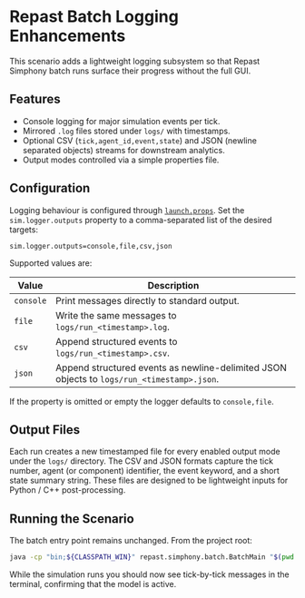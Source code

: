 # Repast Batch Logging Enhancements

This scenario adds a lightweight logging subsystem so that Repast Simphony batch runs
surface their progress without the full GUI.

## Features

* Console logging for major simulation events per tick.
* Mirrored `.log` files stored under `logs/` with timestamps.
* Optional CSV (`tick,agent_id,event,state`) and JSON (newline separated objects)
  streams for downstream analytics.
* Output modes controlled via a simple properties file.

## Configuration

Logging behaviour is configured through [`launch.props`](./launch.props). Set the
`sim.logger.outputs` property to a comma-separated list of the desired targets:

```
sim.logger.outputs=console,file,csv,json
```

Supported values are:

| Value   | Description                                                  |
|---------|--------------------------------------------------------------|
| `console` | Print messages directly to standard output.                  |
| `file`    | Write the same messages to `logs/run_<timestamp>.log`.       |
| `csv`     | Append structured events to `logs/run_<timestamp>.csv`.      |
| `json`    | Append structured events as newline-delimited JSON objects to `logs/run_<timestamp>.json`. |

If the property is omitted or empty the logger defaults to `console,file`.

## Output Files

Each run creates a new timestamped file for every enabled output mode under the
`logs/` directory. The CSV and JSON formats capture the tick number, agent (or
component) identifier, the event keyword, and a short state summary string. These
files are designed to be lightweight inputs for Python / C++ post-processing.

## Running the Scenario

The batch entry point remains unchanged. From the project root:

```bash
java -cp "bin;${CLASSPATH_WIN}" repast.simphony.batch.BatchMain "$(pwd -W)/test250930.rs"
```

While the simulation runs you should now see tick-by-tick messages in the
terminal, confirming that the model is active.
